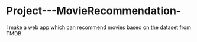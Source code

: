 # Project---MovieRecommendation-
I make a web app which can recommend movies based on the dataset from TMDB
